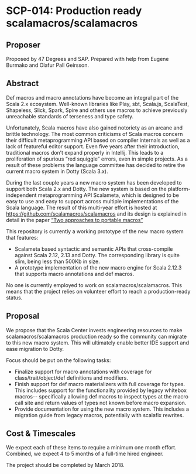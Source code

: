 # SCP-014: Production ready scalamacros/scalamacros

## Proposer

Proposed by 47 Degrees and SAP. Prepared with help from Eugene Burmako
and Olafur Pall Geirsson.

## Abstract

Def macros and macro annotations have become an integral part of the
Scala 2.x ecosystem. Well-known libraries like Play, sbt, Scala.js,
ScalaTest, Shapeless, Slick, Spark, Spire and others use macros to
achieve previously unreachable standards of terseness and type safety.

Unfortunately, Scala macros have also gained notoriety as an arcane
and brittle technology. The most common criticisms of Scala macros
concern their difficult metaprogramming API based on compiler
internals as well as a lack of featureful editor support. Even five
years after their introduction, traditional macros don’t expand
properly in Intellij. This leads to a proliferation of spurious “red
squiggle” errors, even in simple projects. As a result of these
problems the language committee has decided to retire the current
macro system in Dotty (Scala 3.x).

During the last couple years a new macro system has been developed to
support both Scala 2.x and Dotty. The new system is based on the
platform-independent metaprogramming API Scalameta, which is designed
to be easy to use and easy to support across multiple implementations
of the Scala language. The result of this multi-year effort is hosted
at https://github.com/scalamacros/scalamacros and its design is
explained in detail in the paper
[“Two approaches to portable macros”][gestalt]

This repository is currently a working prototype of the new macro
system that features:

- Scalameta based syntactic and semantic APIs that cross-compile
  against Scala 2.12, 2.13 and Dotty. The corresponding library is
  quite slim, being less than 500Kb in size.
- A prototype implementation of the new macro engine for Scala 2.12.3
  that supports macro annotations and def macros.

No one is currently employed to work on scalamacros/scalamacros. This
means that the project relies on volunteer effort to reach a
production-ready status.

[gestalt]: https://www.dropbox.com/s/2xzcczr3q77veg1/gestalt.pdf

## Proposal

We propose that the Scala Center invests engineering resources to make
scalamacros/scalamacros production ready so the community can migrate
to this new macro system. This will ultimately enable better IDE
support and ease migration to Dotty.

Focus should be put on the following tasks:

- Finalize support for macro annotations with coverage for
  class/trait/object/def definitions and modifiers.
- Finish support for def macro materializers with full coverage for
  types. This includes support for the functionality provided by
  legacy whitebox macros-- specifically allowing def macros to inspect
  types at the macro call site and return values of types not known
  before macro expansion.
- Provide documentation for using the new macro system. This includes
  a migration guide from legacy macros, potentially with scalafix
  rewrites.


## Cost & Timescales

We expect each of these items to require a minimum one month
effort. Combined, we expect 4 to 5 months of a full-time hired
engineer.

The project should be completed by March 2018.
